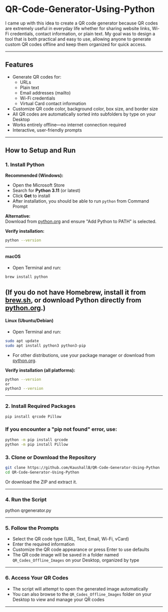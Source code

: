 # QR-Code-Generator-Using-Python

I came up with this idea to create a QR code generator because QR codes are extremely useful in everyday life whether for sharing website links, Wi-Fi credentials, contact information, or plain text. My goal was to design a tool that is both practical and easy to use, allowing anyone to generate custom QR codes offline and keep them organized for quick access.

---

##  Features

- Generate QR codes for:
  - URLs
  - Plain text
  - Email addresses (mailto)
  - Wi-Fi credentials
  - Virtual Card contact information
- Customize QR code color, background color, box size, and border size
- All QR codes are automatically sorted into subfolders by type on your Desktop
- Works entirely offline—no internet connection required
- Interactive, user-friendly prompts

---

##  How to Setup and Run

### 1. Install Python

**Recommended (Windows):**

- Open the Microsoft Store
- Search for **Python 3.11** (or latest)
- Click **Get** to install
- After installation, you should be able to run `python` from Command Prompt

**Alternative:**  
Download from [python.org](https://www.python.org/downloads/) and ensure "Add Python to PATH" is selected.

**Verify installation:**
```bash
python --version
```
---
#### **macOS**
- Open Terminal and run:
```bash
brew install python
```
(If you do not have Homebrew, install it from [brew.sh](https://brew.sh/), or download Python directly from [python.org](https://www.python.org/downloads/).)
---

#### **Linux (Ubuntu/Debian)**
- Open Terminal and run:
```bash
sudo apt update
sudo apt install python3 python3-pip
```

- For other distributions, use your package manager or download from [python.org](https://www.python.org/downloads/).

**Verify installation (all platforms):**
```bash
python --version
or
python3 --version
```

---


### 2. Install Required Packages
```bash
pip install qrcode Pillow
```

### If you encounter a "pip not found" error, use:
```bash
python -m pip install qrcode
python -m pip install Pillow
```

### 3. Clone or Download the Repository

```bash
git clone https://github.com/KaushallB/QR-Code-Generator-Using-Python
cd QR-Code-Generator-Using-Python
```

Or download the ZIP and extract it.

---

### 4. Run the Script

python qrgenerator.py


---

### 5. Follow the Prompts

- Select the QR code type (URL, Text, Email, Wi-Fi, vCard)
- Enter the required information
- Customize the QR code appearance or press Enter to use defaults
- The QR code image will be saved in a folder named `QR_Codes_Offline_Images` on your Desktop, organized by type

---

### 6. Access Your QR Codes

- The script will attempt to open the generated image automatically
- You can also browse to the `QR_Codes_Offline_Images` folder on your Desktop to view and manage your QR codes

---

